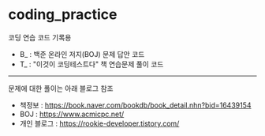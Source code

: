 # coding_practice
코딩 연습 코드 기록용
+ B_ : 백준 온라인 저지(BOJ) 문제 답안 코드
+ T_ : "이것이 코딩테스트다" 책 연습문제 풀이 코드

------------
문제에 대한 풀이는 아래 블로그 참조
+ 책정보 : https://book.naver.com/bookdb/book_detail.nhn?bid=16439154
+ BOJ : https://www.acmicpc.net/
+ 개인 블로그 : https://rookie-developer.tistory.com/
